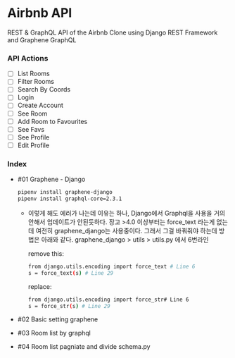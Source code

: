 # Airbnb API

REST & GraphQL API of the Airbnb Clone using Django REST Framework and Graphene GraphQL

### API Actions

- [ ] List Rooms
- [ ] Filter Rooms
- [ ] Search By Coords
- [ ] Login
- [ ] Create Account
- [ ] See Room
- [ ] Add Room to Favourites
- [ ] See Favs
- [ ] See Profile
- [ ] Edit Profile

### Index

- #01 Graphene - Django

  ```bash
  pipenv install graphene-django
  pipenv install graphql-core=2.3.1
  ```

  - 이렇게 해도 에러가 나는데 이유는 하나, Django에서 Graphql을 사용을 거의 안해서 업데이트가 안된듯하다.
    장고 >4.0 이상부터는 force_text 라는게 없는데 여전히 graphene_django는 사용중이다. 그래서 그걸 바꿔줘야 하는데
    방법은 아래와 같다.
    graphene_django > utils > utils.py 에서 6번라인

    remove this:

    ```bash
    from django.utils.encoding import force_text # Line 6
    s = force_text(s) # Line 29
    ```

    replace:

    ```bash
    from django.utils.encoding import force_str# Line 6
    s = force_str(s) # Line 29
    ```

- #02 Basic setting graphene

- #03 Room list by graphql

- #04 Room list pagniate and divide schema.py
